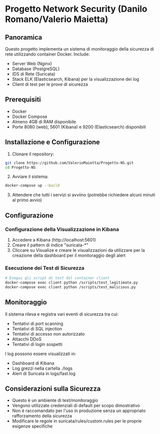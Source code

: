 # Progetto Network Security (Danilo Romano/Valerio Maietta)

## Panoramica

Questo progetto implementa un sistema di monitoraggio della sicurezza di rete utilizzando container Docker. Include:

- Server Web (Nginx)
- Database (PostgreSQL)
- IDS di Rete (Suricata)
- Stack ELK (Elasticsearch, Kibana) per la visualizzazione dei log
- Client di test per le prove di sicurezza

## Prerequisiti

- Docker
- Docker Compose
- Almeno 4GB di RAM disponibile
- Porte 8080 (web), 5601 (Kibana) e 9200 (Elasticsearch) disponibili

## Installazione e Configurazione

1. Clonare il repository:

```bash
git clone https://github.com/ValerioMaietta/Progetto-NS.git
cd Progetto-NS
```

2. Avviare il sistema:

```bash
docker-compose up --build
```

3. Attendere che tutti i servizi si avviino (potrebbe richiedere alcuni minuti al primo avvio)

## Configurazione

### Configurazione della Visualizzazione in Kibana

1. Accedere a Kibana (http://localhost:5601)
2. Creare il pattern di indice "suricata-\*"
3. Cliccare su Visualize e creare le visualizzazioni da utilizzare per la creazione della dashboard per il monitoraggio degli alert

### Esecuzione dei Test di Sicurezza

```bash
# Esegui gli script di test dal container client
docker-compose exec client python /scripts/test_legitimate.py
docker-compose exec client python /scripts/test_malicious.py
```

## Monitoraggio

Il sistema rileva e registra vari eventi di sicurezza tra cui:

- Tentativi di port scanning
- Tentativi di SQL injection
- Tentativi di accesso non autorizzato
- Attacchi DDoS
- Tentativi di login sospetti

I log possono essere visualizzati in:

- Dashboard di Kibana
- Log grezzi nella cartella ./logs
- Alert di Suricata in logs/fast.log

## Considerazioni sulla Sicurezza

- Questo è un ambiente di test/monitoraggio
- Vengono utilizzate credenziali di default per scopo dimostrativo
- Non è raccomandato per l'uso in produzione senza un appropriato rafforzamento della sicurezza
- Modificare le regole in suricata/rules/custom.rules per le proprie esigenze specifiche
